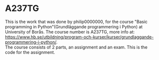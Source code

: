 # A237TG
This is the work that was done by philip0000000, for the course "Basic programming in Python"(Grundläggande programmering i Python) at University of Borås. The course number is A237TG, more info at: https://www.hb.se/utbildning/program-och-kurser/kurser/grundlaggande-programmering-i-python/.
<br>
The course consists of 2 parts, an assignment and an exam. This is the code for the assignment.

